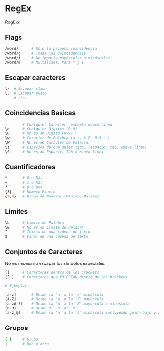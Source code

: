 # RegEx

[RegExr](https://regexr.com/)

## Flags

```bash
/word/      # Sólo la primera coincidencia
/word/g     # Todas las coincidencias
/word/i     # No importa mayúsculas o minúsculas
/word/m     # Multilínea. Para ^ y $
```

## Escapar caracteres

```bash
\/  # Escapar slash
\.  # Escapar punto
    # etc.
```

## Coincidencias Basicas

```bash
.       # Cualquier Caracter, excepto nueva linea
\d      # Cualquier Digitos (0-9)
\D      # No es un Digito (0-9)
\w      # Caracter de Palabra (a-z, A-Z, 0-9, _)
\W      # No es un Caracter de Palabra.
\s      # Espacios de cualquier tipo. (espacio, tab, nueva linea)
\S      # No es un Espacio, Tab o nueva linea.
```

## Cuantificadores

```bash
*       # 0 o Más
+       # 1 o Más
?       # 0 o Uno
{3}     # Numero Exacto
{3,4}   # Rango de Numeros (Minimo, Maximo)
```

## Limites

```bash
\b      # Limite de Palabra
\B      # No es un Limite de Palabra
^       # Inicio de una cadena de texto
$       # Final de una cadena de texto
```

## Conjuntos de Caracteres

No es necesario escapar los símbolos especiales.

```bash
[]      # Caracteres dentro de los brackets
[^ ]    # Caracteres que NO ESTAN dentro de los brackets

# Ejemplos

[a-z]       # Desde la 'a' a la 'z' minúscula
[A-Z]       # Desde la 'A' a la 'Z' mayúscula
[a-zA-Z]    # Desde la 'A' a la 'Z' mayúscula o minúscula
[0-9]       # Desde el '0' al '9'
[a-z_@]     # Desde la 'a' a la 'z' minúscula incluyendo guión bajo y arroba
```

## Grupos

```bash
( )     # Grupo
|       # Uno u otro
```